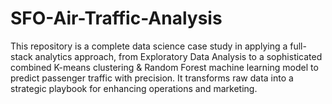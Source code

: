 # SFO-Air-Traffic-Analysis
This repository is a complete data science case study in applying a full-stack analytics approach, from Exploratory Data Analysis to a sophisticated combined K-means clustering &amp; Random Forest machine learning model to predict passenger traffic with precision. It transforms raw data into a strategic playbook for enhancing operations and marketing.
